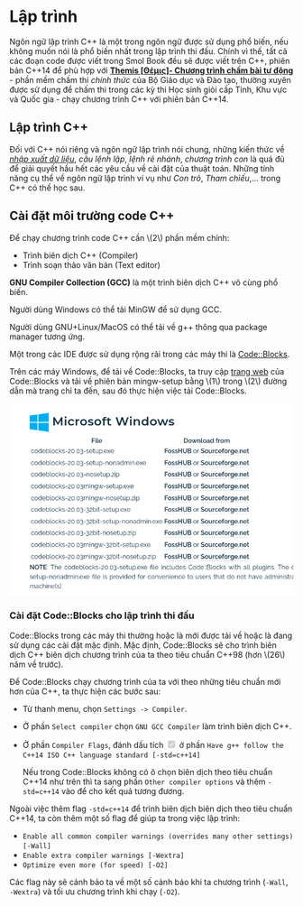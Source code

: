 # Lập trình

Ngôn ngữ lập trình C++ là một trong ngôn ngữ được sử dụng phổ biến, nếu không muốn nói là phổ biến nhất trong lập trình thi đấu. Chính vì thế, tất cả các đoạn code được viết trong Smol Book đều sẽ được viết trên C++, phiên bản C++14 để phù hợp với **[Themis [Θέμις]- Chương trình chấm bài tự động](https://dsapblog.wordpress.com/2013/12/24/themis/)** - phần mềm chấm thi *chính thức* của Bộ Giáo dục và Đào tạo, thường xuyên được sử dụng để chấm thi trong các kỳ thi Học sinh giỏi cấp Tỉnh, Khu vực và Quốc gia - chạy chương trình C++ với phiên bản C++14.

## Lập trình C++

Đối với C++ nói riêng và ngôn ngữ lập trình nói chung, những kiến thức về *[nhập xuất dữ liệu](io.md)*, *câu lệnh lặp*, *lệnh rẽ nhánh*, *chương trình con* là quá đủ để giải quyết hầu hết các yêu cầu về cài đặt của thuật toán. Những tính năng cụ thể về ngôn ngữ lập trình ví vụ như *Con trỏ*, *Tham chiếu*,... trong C++ có thể học sau.

## Cài đặt môi trường code C++

Để chạy chương trình code C++ cần \\(2\\) phần mềm chính:

- Trình biên dịch C++ (Compiler)
- Trình soạn thảo văn bản (Text editor)

**GNU Compiler Collection (GCC)** là một trình biên dịch C++ vô cùng phổ biến.

Người dùng Windows có thể tải MinGW để sử dụng GCC.

Người dùng GNU+Linux/MacOS có thể tải về g++ thông qua package manager tương ứng.

Một trong các IDE được sử dụng rộng rãi trong các máy thi là [Code::Blocks](https://www.codeblocks.org/).

Trên các máy Windows, để tải về Code::Blocks, ta truy cập [trang web](https://www.codeblocks.org/downloads/binaries/) của Code::Blocks và tải về phiên bản mingw-setup bằng \\(1\\) trong \\(2\\) đường dẫn mà trang chỉ ta đến, sau đó thực hiện việc tải Code::Blocks.

<center>
<img src="../images/codeblock_download_page.png" alt="Tải về Code::blocks"/>
</center>

### Cài đặt Code::Blocks cho lập trình thi đấu

Code::Blocks trong các máy thi thường hoặc là mới được tải về hoặc là đang sử dụng các cài đặt mặc định. Mặc định, Code::Blocks sẽ cho trình biên dịch C++ biên dịch chương trình của ta theo tiêu chuẩn C++98 (hơn \\(26\\) năm về trước). 

Để Code::Blocks chạy chương trình của ta với theo những tiêu chuẩn mới hơn của C++, ta thực hiện các bước sau:

- Từ thanh menu, chọn `Settings -> Compiler`.
- Ở phần `Select compiler` chọn `GNU GCC Compiler` làm trình biên dịch C++.
- Ở phần `Compiler Flags`, đánh dấu tích <input type="checkbox" disabled checked /> ở phần `Have g++ follow the C++14 ISO C++ language standard [-std=c++14]`

	Nếu trong Code::Blocks không có ô chọn biên dịch theo tiêu chuẩn C++14 như trên thì ta sang phần `Other compiler options` và thêm `-std=c++14` vào để cho kết quả tương đương.

Ngoài việc thêm flag `-std=c++14` để trình biên dịch biên dịch theo tiêu chuẩn C++14, ta còn thêm một số flag để giúp ta trong việc lập trình:

- `Enable all common compiler warnings (overrides many other settings) [-Wall]`
- `Enable extra compiler warnings [-Wextra]`
- `Optimize even more (for speed) [-O2]`

Các flag này sẽ cảnh bảo ta về một số cảnh báo khi ta chương trình (`-Wall`, `-Wextra`) và tối ưu chương trình khi chạy (`-O2`).